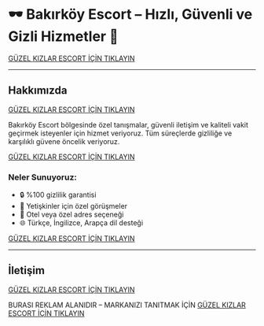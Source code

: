 # 🕶️ Bakırköy Escort – Hızlı, Güvenli ve Gizli Hizmetler 🌟

[GÜZEL KIZLAR ESCORT İÇİN TIKLAYIN](https://pezevenkdayi.xyz/)

---

## Hakkımızda

[GÜZEL KIZLAR ESCORT İÇİN TIKLAYIN](https://pezevenkdayi.xyz/)

Bakırköy Escort bölgesinde özel tanışmalar, güvenli iletişim ve kaliteli vakit geçirmek isteyenler için hizmet veriyoruz. Tüm süreçlerde gizliliğe ve karşılıklı güvene öncelik veriyoruz.

[GÜZEL KIZLAR ESCORT İÇİN TIKLAYIN](https://pezevenkdayi.xyz/)

### Neler Sunuyoruz:

- 🔒 %100 gizlilik garantisi  
- 👥 Yetişkinler için özel görüşmeler  
- 🏨 Otel veya özel adres seçeneği  
- 🌐 Türkçe, İngilizce, Arapça dil desteği

[GÜZEL KIZLAR ESCORT İÇİN TIKLAYIN](https://pezevenkdayi.xyz/)

---

## İletişim

[GÜZEL KIZLAR ESCORT İÇİN TIKLAYIN](https://pezevenkdayi.xyz/)

BURASI REKLAM ALANIDIR – MARKANIZI TANITMAK İÇİN [GÜZEL KIZLAR ESCORT İÇİN TIKLAYIN](https://pezevenkdayi.xyz/)

